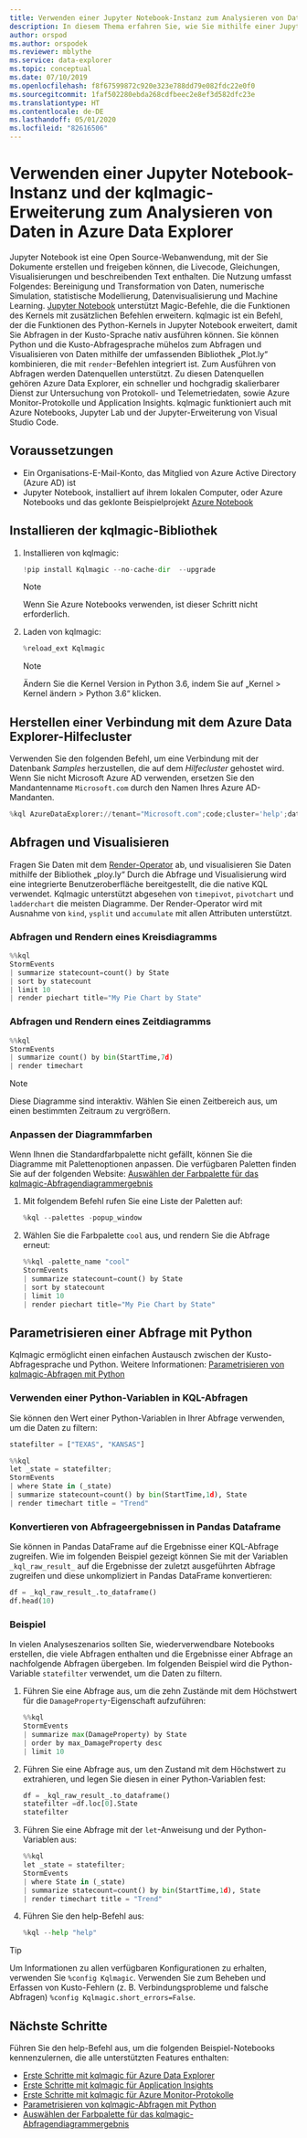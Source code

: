 ```yaml
---
title: Verwenden einer Jupyter Notebook-Instanz zum Analysieren von Daten in Azure Data Explorer
description: In diesem Thema erfahren Sie, wie Sie mithilfe einer Jupyter Notebook-Instanz und der kqlmagic-Erweiterung Daten in Azure Data Explorer analysieren.
author: orspod
ms.author: orspodek
ms.reviewer: mblythe
ms.service: data-explorer
ms.topic: conceptual
ms.date: 07/10/2019
ms.openlocfilehash: f8f67599872c920e323e788dd79e082fdc22e0f0
ms.sourcegitcommit: 1faf502280ebda268cdfbeec2e8ef3d582dfc23e
ms.translationtype: HT
ms.contentlocale: de-DE
ms.lasthandoff: 05/01/2020
ms.locfileid: "82616506"
---
```

# <a name="use-a-jupyter-notebook-and-kqlmagic-extension-to-analyze-data-in-azure-data-explorer"></a>Verwenden einer Jupyter Notebook-Instanz und der kqlmagic-Erweiterung zum Analysieren von Daten in Azure Data Explorer

Jupyter Notebook ist eine Open Source-Webanwendung, mit der Sie Dokumente erstellen und freigeben können, die Livecode, Gleichungen, Visualisierungen und beschreibenden Text enthalten. Die Nutzung umfasst Folgendes: Bereinigung und Transformation von Daten, numerische Simulation, statistische Modellierung, Datenvisualisierung und Machine Learning.
[Jupyter Notebook](https://jupyter.org/) unterstützt Magic-Befehle, die die Funktionen des Kernels mit zusätzlichen Befehlen erweitern. kqlmagic ist ein Befehl, der die Funktionen des Python-Kernels in Jupyter Notebook erweitert, damit Sie Abfragen in der Kusto-Sprache nativ ausführen können. Sie können Python und die Kusto-Abfragesprache mühelos zum Abfragen und Visualisieren von Daten mithilfe der umfassenden Bibliothek „Plot.ly“ kombinieren, die mit `render`-Befehlen integriert ist. Zum Ausführen von Abfragen werden Datenquellen unterstützt. Zu diesen Datenquellen gehören Azure Data Explorer, ein schneller und hochgradig skalierbarer Dienst zur Untersuchung von Protokoll- und Telemetriedaten, sowie Azure Monitor-Protokolle und Application Insights. kqlmagic funktioniert auch mit Azure Notebooks, Jupyter Lab und der Jupyter-Erweiterung von Visual Studio Code.

## <a name="prerequisites"></a>Voraussetzungen

- Ein Organisations-E-Mail-Konto, das Mitglied von Azure Active Directory (Azure AD) ist
- Jupyter Notebook, installiert auf ihrem lokalen Computer, oder Azure Notebooks und das geklonte Beispielprojekt [Azure Notebook](https://kustomagicsamples-manojraheja.notebooks.azure.com/j/notebooks/Getting%20Started%20with%20kqlmagic%20on%20Azure%20Data%20Explorer.ipynb)

## <a name="install-kqlmagic-library"></a>Installieren der kqlmagic-Bibliothek

1. Installieren von kqlmagic:

    ```python
    !pip install Kqlmagic --no-cache-dir  --upgrade
    ```
    > [!NOTE]
    > Wenn Sie Azure Notebooks verwenden, ist dieser Schritt nicht erforderlich.

1. Laden von kqlmagic:

    ```python
    %reload_ext Kqlmagic
    ```
    > [!NOTE]
    > Ändern Sie die Kernel Version in Python 3.6, indem Sie auf „Kernel > Kernel ändern > Python 3.6“ klicken.
    
## <a name="connect-to-the-azure-data-explorer-help-cluster"></a>Herstellen einer Verbindung mit dem Azure Data Explorer-Hilfecluster

Verwenden Sie den folgenden Befehl, um eine Verbindung mit der Datenbank *Samples* herzustellen, die auf dem *Hilfecluster* gehostet wird. Wenn Sie nicht Microsoft Azure AD verwenden, ersetzen Sie den Mandantenname `Microsoft.com` durch den Namen Ihres Azure AD-Mandanten.

```python
%kql AzureDataExplorer://tenant="Microsoft.com";code;cluster='help';database='Samples'
```

## <a name="query-and-visualize"></a>Abfragen und Visualisieren

Fragen Sie Daten mit dem [Render-Operator](kusto/query/renderoperator.md) ab, und visualisieren Sie Daten mithilfe der Bibliothek „ploy.ly“ Durch die Abfrage und Visualisierung wird eine integrierte Benutzeroberfläche bereitgestellt, die die native KQL verwendet. Kqlmagic unterstützt abgesehen von `timepivot`, `pivotchart` und `ladderchart` die meisten Diagramme. Der Render-Operator wird mit Ausnahme von `kind`, `ysplit` und `accumulate` mit allen Attributen unterstützt. 

### <a name="query-and-render-piechart"></a>Abfragen und Rendern eines Kreisdiagramms

```python
%%kql
StormEvents
| summarize statecount=count() by State
| sort by statecount 
| limit 10
| render piechart title="My Pie Chart by State"
```

### <a name="query-and-render-timechart"></a>Abfragen und Rendern eines Zeitdiagramms

```python
%%kql
StormEvents
| summarize count() by bin(StartTime,7d)
| render timechart
```

> [!NOTE]
> Diese Diagramme sind interaktiv. Wählen Sie einen Zeitbereich aus, um einen bestimmten Zeitraum zu vergrößern.

### <a name="customize-the-chart-colors"></a>Anpassen der Diagrammfarben

Wenn Ihnen die Standardfarbpalette nicht gefällt, können Sie die Diagramme mit Palettenoptionen anpassen. Die verfügbaren Paletten finden Sie auf der folgenden Website: [Auswählen der Farbpalette für das kqlmagic-Abfragendiagrammergebnis](https://mybinder.org/v2/gh/Microsoft/jupyter-kqlmagic/master?filepath=notebooks%2FColorYourCharts.ipynb)

1. Mit folgendem Befehl rufen Sie eine Liste der Paletten auf:

    ```python
    %kql --palettes -popup_window
    ```

1. Wählen Sie die Farbpalette `cool` aus, und rendern Sie die Abfrage erneut:

    ```python
    %%kql -palette_name "cool"
    StormEvents
    | summarize statecount=count() by State
    | sort by statecount
    | limit 10
    | render piechart title="My Pie Chart by State"
    ```

## <a name="parameterize-a-query-with-python"></a>Parametrisieren einer Abfrage mit Python

Kqlmagic ermöglicht einen einfachen Austausch zwischen der Kusto-Abfragesprache und Python. Weitere Informationen: [Parametrisieren von kqlmagic-Abfragen mit Python](https://mybinder.org/v2/gh/Microsoft/jupyter-Kqlmagic/master?filepath=notebooks%2FParametrizeYourQuery.ipynb)

### <a name="use-a-python-variable-in-your-kql-query"></a>Verwenden einer Python-Variablen in KQL-Abfragen

Sie können den Wert einer Python-Variablen in Ihrer Abfrage verwenden, um die Daten zu filtern:

```python
statefilter = ["TEXAS", "KANSAS"]
```

```python
%%kql
let _state = statefilter;
StormEvents 
| where State in (_state) 
| summarize statecount=count() by bin(StartTime,1d), State
| render timechart title = "Trend"
```

### <a name="convert-query-results-to-pandas-dataframe"></a>Konvertieren von Abfrageergebnissen in Pandas Dataframe

Sie können in Pandas DataFrame auf die Ergebnisse einer KQL-Abfrage zugreifen. Wie im folgenden Beispiel gezeigt können Sie mit der Variablen `_kql_raw_result_` auf die Ergebnisse der zuletzt ausgeführten Abfrage zugreifen und diese unkompliziert in Pandas DataFrame konvertieren:

```python
df = _kql_raw_result_.to_dataframe()
df.head(10)
```

### <a name="example"></a>Beispiel

In vielen Analyseszenarios sollten Sie, wiederverwendbare Notebooks erstellen, die viele Abfragen enthalten und die Ergebnisse einer Abfrage an nachfolgende Abfragen übergeben. Im folgenden Beispiel wird die Python-Variable `statefilter` verwendet, um die Daten zu filtern.

1. Führen Sie eine Abfrage aus, um die zehn Zustände mit dem Höchstwert für die `DamageProperty`-Eigenschaft aufzuführen:

    ```python
    %%kql
    StormEvents
    | summarize max(DamageProperty) by State
    | order by max_DamageProperty desc
    | limit 10
    ```

1. Führen Sie eine Abfrage aus, um den Zustand mit dem Höchstwert zu extrahieren, und legen Sie diesen in einer Python-Variablen fest:

    ```python
    df = _kql_raw_result_.to_dataframe()
    statefilter =df.loc[0].State
    statefilter
    ```

1. Führen Sie eine Abfrage mit der `let`-Anweisung und der Python-Variablen aus:

    ```python
    %%kql
    let _state = statefilter;
    StormEvents 
    | where State in (_state)
    | summarize statecount=count() by bin(StartTime,1d), State
    | render timechart title = "Trend"
    ```

1. Führen Sie den help-Befehl aus:

    ```python
    %kql --help "help"
    ```

> [!TIP]
> Um Informationen zu allen verfügbaren Konfigurationen zu erhalten, verwenden Sie `%config Kqlmagic`. Verwenden Sie zum Beheben und Erfassen von Kusto-Fehlern (z. B. Verbindungsprobleme und falsche Abfragen) `%config Kqlmagic.short_errors=False`.

## <a name="next-steps"></a>Nächste Schritte

Führen Sie den help-Befehl aus, um die folgenden Beispiel-Notebooks kennenzulernen, die alle unterstützten Features enthalten:
- [Erste Schritte mit kqlmagic für Azure Data Explorer](https://mybinder.org/v2/gh/Microsoft/jupyter-kqlmagic/master?filepath=notebooks%2FQuickStart.ipynb) 
- [Erste Schritte mit kqlmagic für Application Insights](https://mybinder.org/v2/gh/Microsoft/jupyter-kqlmagic/master?filepath=notebooks%2FQuickStartAI.ipynb) 
- [Erste Schritte mit kqlmagic für Azure Monitor-Protokolle](https://mybinder.org/v2/gh/Microsoft/jupyter-kqlmagic/master?filepath=notebooks%2FQuickStartLA.ipynb) 
- [Parametrisieren von kqlmagic-Abfragen mit Python](https://mybinder.org/v2/gh/Microsoft/jupyter-kqlmagic/master?filepath=notebooks%2FParametrizeYourQuery.ipynb) 
- [Auswählen der Farbpalette für das kqlmagic-Abfragendiagrammergebnis](https://mybinder.org/v2/gh/Microsoft/jupyter-kqlmagic/master?filepath=notebooks%2FColorYourCharts.ipynb)
